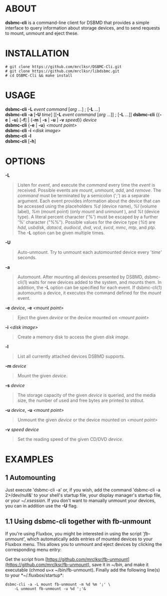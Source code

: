 
# ABOUT

**dsbmc-cli**
is a command-line client for DSBMD that provides a simple interface
to query information about storage devices, and to send requests to
mount, unmount and eject these.

# INSTALLATION

	# git clone https://github.com/mrclksr/DSBMC-Cli.git
	# git clone https://github.com/mrclksr/libdsbmc.git
	# cd DSBMC-Cli && make install

# USAGE

**dsbmc-cli**
**-L** *event* *command*
\[*arg ...*]
&#59;
\[**-L** *...*]  
**dsbmc-cli**
**-a**
\[**-U** *time*]
\[\[**-L** *event* *command* \[*arg ...*]]
&#59;
\[**-L** *...*]]
**dsbmc-cli**
{{**-e** | **-u**} \[**-f**] | {**-m** | **-s** | **-u** | **-v** *speed*}}
*device*  
**dsbmc-cli**
{**-e** | **-u**}
*&lt;mount point&gt;*  
**dsbmc-cli**
**-i**
*&lt;disk image&gt;*  
**dsbmc-cli**
**-l**  
**dsbmc-cli**
\[**-h**]

# OPTIONS

**-L**

> Listen for
> *event*,
> and execute the
> *command*
> every time the
> *event*
> is received. Possible events are
> *mount*,
> *unmount*,
> *add*,
> and
> *remove*.
> The
> *command*
> must be terminated by a semicolon
> ('&#59;')
> as a separate argument. Each event provides information about the device
> that can be accessed using the placeholders
> *%d*
> (device name),
> *%l*
> (volume label),
> *%m*
> (mount point) (only
> *mount*
> and
> *unmount*
> ), and
> *%t*
> (device type). A literal percent character
> ('%')
> must be escaped by a further
> '%'
> character
> ("%%").
> Possible values for the device type
> (*%t*)
> are
> *hdd*, *usbdisk*, *datacd*, *audiocd*, *dvd*, *vcd*, *svcd*, *mmc*, *mtp*,
> and
> *ptp*.
> The
> **-L**
> option can be given multiple times.

**-U**

> Auto-unmount. Try to unmount each automounted device every
> '*time*'
> seconds.

**-a**

> Automount. After mounting all devices presented by DSBMD,
> dsbmc-cli(1)
> waits for new devices added to the system, and mounts them.
> In addition, the
> **-L**
> option can be specified for each event. If
> dsbmc-cli(1)
> automounts a device, it executes the command defined for the
> *mount*
> event.

**-e** *device*, **-e** *&lt;mount point&gt;*

> Eject the given
> *device*
> or the device mounted on
> *&lt;mount point&gt;*

**-i** *&lt;disk image&gt;*

> Create a memory disk to access the given
> *disk image*.

**-l**

> List all currently attached devices DSBMD supports.

**-m** *device*

> Mount the given
> *device*.

**-s** *device*

> The storage capacity of the given
> *device*
> is queried, and the media size, the number of used and free bytes are
> printed to stdout.

**-u** *device*, **-u** *&lt;mount point&gt;*

> Unmount the given
> *device*
> or the device mounted on
> *&lt;mount point&gt;*

**-v** *speed* *device*

> Set the reading speed of the given CD/DVD
> *device*.

# EXAMPLES

## 1 Automounting

Just execute
'dsbmc-cli -a'
or, if you wish, add the command
'dsbmc-cli -a 2&gt;/dev/null&'
to your shell's startup file, your display
manager's startup file, or your
*~/.xsession*.
If you don't want to manually unmount your devices, you can in addition use
the
**-U**
flag.

## 1.1 Using dsbmc-cli together with fb-unmount

If you're using Fluxbox, you might be interested in using the
script
'*fb-unmount*',
which automatically adds entries of mounted devices to
your Fluxbox menu. This allows you to unmount and eject devices by clicking
the corresponding menu entry:

Get the script from
[https://github.com/mrclksr/fb-unmount](https://github.com/mrclksr/fb-unmount),
save it in
*~/bin*,
and make it executable (chmod u+x ~/bin/fb-unmount).
Finally add the following line(s) to your
*~/.fluxbox/startup*:

	dsbmc-cli -a -L mount fb-unmount -m %d %m ';' \
	    -L unmount fb-unmount -u %d ';'&
	

